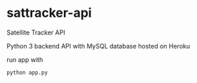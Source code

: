 # sattracker-api
Satellite Tracker API

Python 3 backend API with MySQL database hosted on Heroku

run app with
```
python app.py
```
